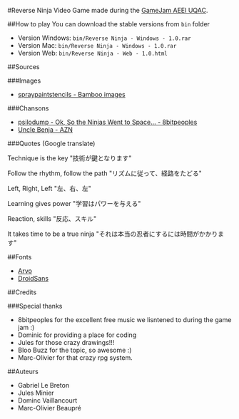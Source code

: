 #Reverse Ninja
Video Game made during the [GameJam AEEI UQAC](http://jam.aeei.ca/).


##How to play
You can download the stable versions from ```bin``` folder

 * Version Windows: ```bin/Reverse Ninja - Windows - 1.0.rar```
 * Version Mac: ```bin/Reverse Ninja - Windows - 1.0.rar```
 * Version Web: ```bin/Reverse Ninja - Web - 1.0.html```


##Sources

###Images

 * [spraypaintstencils - Bamboo images](http://www.spraypaintstencils.com/07-january-stencils.htm)

###Chansons

 * [psilodump - Ok, So the Ninjas Went to Space... - 8bitpeoples](http://www.8bitpeoples.com/discography/by/psilodump)
 * [Uncle Benja - AZN](http://www.newgrounds.com/audio/listen/474446)

###Quotes (Google translate)

Technique is the key
"技術が鍵となります"

Follow the rhythm, follow the path
"リズムに従って、経路をたどる"

Left, Right, Left
"左、右、左"

Learning gives power
"学習はパワーを与える"

Reaction, skills
"反応、スキル"

It takes time to be a true ninja
"それは本当の忍者にするには時間がかかります"

##Fonts

* [Arvo](http://www.google.com/webfonts/specimen/Arvo)
* [DroidSans](http://www.google.com/webfonts/specimen/Droid+Sans)


##Credits

###Special thanks

 * 8bitpeoples for the excellent free music we lisntened to during the game jam :)
 * Dominic for providing a place for coding
 * Jules for those crazy drawings!!!
 * Bloo Buzz for the topic, so awesome :)
 * Marc-Olivier for that crazy rpg system.
 
##Auteurs
 
 * Gabriel Le Breton
 * Jules Minier
 * Dominc Vaillancourt
 * Marc-Olivier Beaupré
 